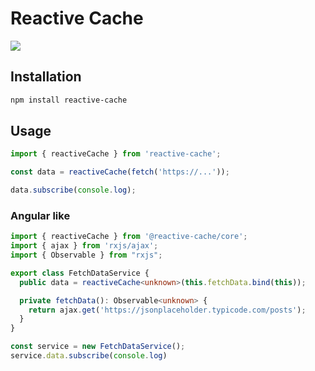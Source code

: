 # Reactive Cache

<a href="https://www.npmjs.com/package/@reactive-cache/core?activeTab=readme">
    <img src="https://img.shields.io/badge/npm-CB3837?style=for-the-badge&logo=npm&logoColor=white" />
</a>

## Installation

```bash
npm install reactive-cache
```


## Usage

```typescript
import { reactiveCache } from 'reactive-cache';

const data = reactiveCache(fetch('https://...'));

data.subscribe(console.log);
```

### Angular like

```typescript
import { reactiveCache } from '@reactive-cache/core';
import { ajax } from 'rxjs/ajax';
import { Observable } from "rxjs";

export class FetchDataService {
  public data = reactiveCache<unknown>(this.fetchData.bind(this));

  private fetchData(): Observable<unknown> {
    return ajax.get('https://jsonplaceholder.typicode.com/posts');
  }
}

const service = new FetchDataService();
service.data.subscribe(console.log)
```
